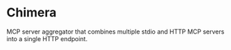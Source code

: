 # Chimera

MCP server aggregator that combines multiple stdio and HTTP MCP servers into a single HTTP endpoint.
